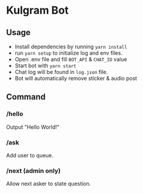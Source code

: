 # Kulgram Bot

## Usage
- Install dependencies by running `yarn install`
- run `yarn setup` to initialize log and env files.
- Open .env file and fill `BOT_API` & `CHAT_ID` value
- Start bot with `yarn start`
- Chat log will be found in `log.json` file.
- Bot will automatically remove sticker & audio post

## Command

### /hello
Output "Hello World!"

### /ask
Add user to queue.

### /next (admin only)
Allow next asker to state question.
